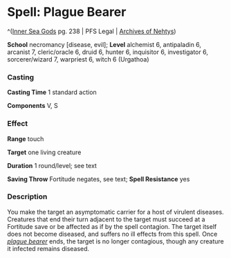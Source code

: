 # Spell: Plague Bearer

^([Inner Sea Gods][ss-plague-bearer] pg. 238 | PFS Legal | [Archives of Nehtys][sn-plague-bearer])

**School** necromancy [disease, evil]; **Level** alchemist 6, antipaladin 6, arcanist 7, cleric/oracle 6, druid 6, hunter 6, inquisitor 6, investigator 6, sorcerer/wizard 7, warpriest 6, witch 6 (Urgathoa)

### Casting

**Casting Time** 1 standard action  

**Components** V, S

### Effect

**Range** touch  

**Target** one living creature  

**Duration** 1 round/level; see text  

**Saving Throw** Fortitude negates, see text; **Spell Resistance** yes

### Description

You make the target an asymptomatic carrier for a host of virulent diseases. Creatures that end their turn adjacent to the target must succeed at a Fortitude save or be affected as if by the spell contagion. The target itself does not become diseased, and suffers no ill effects from this spell. Once _[plague bearer]_ ends, the target is no longer contagious, though any creature it infected remains diseased.

[ss-plague-bearer]: http://paizo.com/products/btpy94wj
[sn-plague-bearer]: http://www.archivesofnethys.com/SpellDisplay.aspx?ItemName=Plague%20Bearer
[plague bearer]: http://www.archivesofnethys.com/SpellDisplay.aspx?ItemName=plague%20bearer
